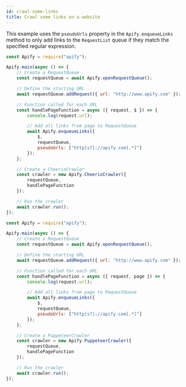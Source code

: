 ```yaml
---
id: crawl-some-links
title: Crawl some links on a website
---
```


This example uses the `pseudoUrls` property in the `Apify.enqueueLinks` method to only add links to the `RequestList` queue if they match the specified regular expression.

<!--DOCUSAURUS_CODE_TABS-->

<!-- CheerioCrawler -->

```javascript
const Apify = require("apify");

Apify.main(async () => {
    // Create a RequestQueue
    const requestQueue = await Apify.openRequestQueue();

    // Define the starting URL
    await requestQueue.addRequest({ url: "http://www.apify.com" });

    // Function called for each URL
    const handlePageFunction = async ({ request, $ }) => {
        console.log(request.url);

        // Add all links from page to RequestQueue
        await Apify.enqueueLinks({
            $,
            requestQueue,
            pseudoUrls: ["http[s?]://apify.com[.*]"]
        });
    };

    // Create a CheerioCrawler
    const crawler = new Apify.CheerioCrawler({
        requestQueue,
        handlePageFunction
    });

    // Run the crawler
    await crawler.run();
});
```

<!-- PuppeteerCrawler -->

```javascript
const Apify = require("apify");

Apify.main(async () => {
    // Create a RequestQueue
    const requestQueue = await Apify.openRequestQueue();

    // Define the starting URL
    await requestQueue.addRequest({ url: "http://www.apify.com" });

    // Function called for each URL
    const handlePageFunction = async ({ request, page }) => {
        console.log(request.url);

        // Add all links from page to RequestQueue
        await Apify.enqueueLinks({
            $,
            requestQueue,
            pseudoUrls: ["http[s?]://apify.com[.*]"]
        });
    };

    // Create a PuppeteerCrawler
    const crawler = new Apify.PuppeteerCrawler({
        requestQueue,
        handlePageFunction
    });

    // Run the crawler
    await crawler.run();
});
```

<!--END_DOCUSAURUS_CODE_TABS-->
